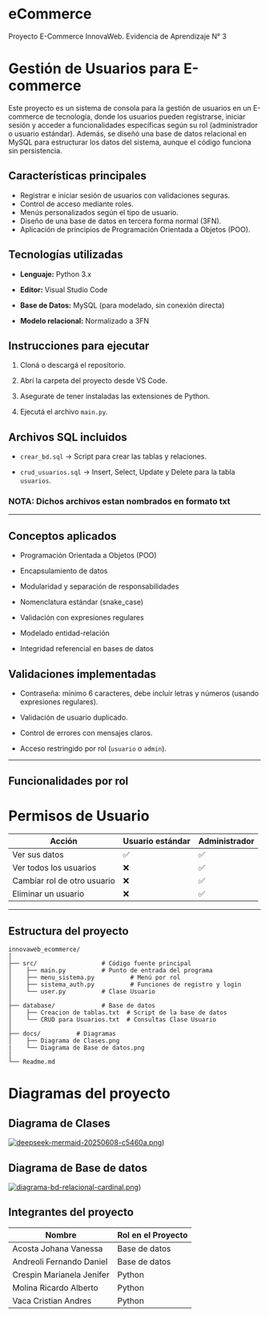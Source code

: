 # eCommerce
Proyecto E-Commerce InnovaWeb. Evidencia de Aprendizaje N° 3

# Gestión de Usuarios para E-commerce

Este proyecto es un sistema de consola para la gestión de usuarios en un E-commerce de tecnología, donde los usuarios pueden registrarse, iniciar sesión y acceder a funcionalidades específicas según su rol (administrador o usuario estándar). Además, se diseñó una base de datos relacional en MySQL para estructurar los datos del sistema, aunque el código funciona sin persistencia.

## Características principales

- Registrar e iniciar sesión de usuarios con validaciones seguras.
- Control de acceso mediante roles.
- Menús personalizados según el tipo de usuario.
- Diseño de una base de datos en tercera forma normal (3FN).
- Aplicación de principios de Programación Orientada a Objetos (POO).

##  Tecnologías utilizadas

- **Lenguaje:** Python 3.x

- **Editor:** Visual Studio Code

- **Base de Datos:** MySQL (para modelado, sin conexión directa)

- **Modelo relacional:** Normalizado a 3FN

## Instrucciones para ejecutar

1. Cloná o descargá el repositorio.

2. Abrí la carpeta del proyecto desde VS Code.

3. Asegurate de tener instaladas las extensiones de Python.

4. Ejecutá el archivo `main.py`.

##  Archivos SQL incluidos

- `crear_bd.sql` → Script para crear las tablas y relaciones.

- `crud_usuarios.sql` → Insert, Select, Update y Delete para la tabla `usuarios`.

### NOTA: Dichos archivos estan nombrados en formato txt
---

##  Conceptos aplicados

- Programación Orientada a Objetos (POO)

- Encapsulamiento de datos

- Modularidad y separación de responsabilidades

- Nomenclatura estándar (snake_case)

- Validación con expresiones regulares

- Modelado entidad-relación

- Integridad referencial en bases de datos


##  Validaciones implementadas

- Contraseña: mínimo 6 caracteres, debe incluir letras y números (usando expresiones regulares).

- Validación de usuario duplicado.

- Control de errores con mensajes claros.

- Acceso restringido por rol (`usuario` o `admin`).

---

##  Funcionalidades por rol

# Permisos de Usuario

| Acción                     | Usuario estándar | Administrador |
|----------------------------|------------------|---------------|
| Ver sus datos              | ✅               | ✅            |
| Ver todos los usuarios     | ❌               | ✅            |
| Cambiar rol de otro usuario| ❌               | ✅            |
| Eliminar un usuario        | ❌               | ✅            |
---

## Estructura del proyecto

```
innovaweb_ecommerce/
│
├── src/                  # Código fuente principal
│    ├── main.py          # Punto de entrada del programa  
│    ├── menu_sistema.py          # Menú por rol
│    ├── sistema_auth.py          # Funciones de registro y login
│    └── user.py          # Clase Usuario
│
├── database/             # Base de datos
│    ├── Creacion de tablas.txt  # Script de la base de datos
│    └── CRUD para Usuarios.txt  # Consultas Clase Usuario
│
├── docs/          # Diagramas
│    ├── Diagrama de Clases.png  
|    └── Diagrama de Base de datos.png
│
└── Readme.md       
```

# Diagramas del proyecto

## Diagrama de Clases
[![deepseek-mermaid-20250608-c5460a.png](https://i.postimg.cc/xCBTD9JS/deepseek-mermaid-20250608-c5460a.png)](https://postimg.cc/YGfwQKzX))

## Diagrama de Base de datos
[![diagrama-bd-relacional-cardinal.png](https://i.postimg.cc/DfrLdzSG/diagrama-bd-relacional-cardinal.png)](https://postimg.cc/9zfDcCtX))

## Integrantes del proyecto

| Nombre | Rol en el Proyecto |
|------|-----|
| Acosta Johana Vanessa | Base de datos |
| Andreoli Fernando Daniel | Base de datos |
| Crespin Marianela Jenifer | Python |
| Molina Ricardo Alberto | Python |
| Vaca Cristian Andres | Python |
